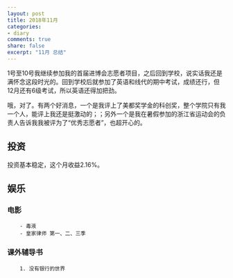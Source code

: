 ```yaml
---
layout: post
title: 2018年11月
categories:
- diary
comments: true
share: false
excerpt: "11月 总结"
---
```


1号至10号我继续参加我的首届进博会志愿者项目，之后回到学校，说实话我还是满怀念这段时光的。回到学校后就参加了英语和线代的期中考试，成绩还行，但12月还有6级考试，所以英语还得加把劲。

哦，对了。有两个好消息，一个是我评上了美都奖学金的科创奖，整个学院只有我一个人，能评上我还是挺激动的；；另外一个是我在暑假参加的浙江省运动会的负责人告诉我我被评为了“优秀志愿者”，也超开心的。

## 投资

投资基本稳定，这个月收益2.16%。

## 娱乐

### 电影
        - 毒液
        - 皇家律师 第一、二、三季

### 课外辅导书
        1. 没有银行的世界
